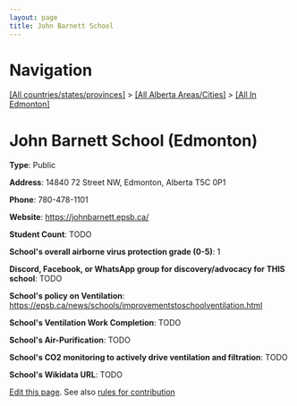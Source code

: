 ```yaml
---
layout: page
title: John Barnett School
---
```

# Navigation

[[All countries/states/provinces]](../../..) > [[All Alberta Areas/Cities]](../..) > [[All In Edmonton]](..)

# John Barnett School (Edmonton)

**Type**: Public

**Address**: 14840 72 Street NW, Edmonton, Alberta T5C 0P1

**Phone**: 780-478-1101

**Website**: <https://johnbarnett.epsb.ca/>

**Student Count**: TODO

**School's overall airborne virus protection grade (0-5)**: 1

**Discord, Facebook, or WhatsApp group for discovery/advocacy for THIS school**: TODO

**School's policy on Ventilation**: <https://epsb.ca/news/schools/improvementstoschoolventilation.html>

**School's Ventilation Work Completion**: TODO

**School's Air-Purification**: TODO

**School's CO2 monitoring to actively drive ventilation and filtration**: TODO

**School's Wikidata URL**: TODO


[Edit this page](https://github.com/ventilate-schools/AB/edit/main/./Edmonton/John_Barnett_School.md). See also [rules for contribution](../../../contribution-rules/)